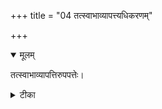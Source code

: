 +++
title = "04 तत्स्वाभाव्यापत्त्यधिकरणम्"

+++


<details open><summary>मूलम्</summary>

तत्स्वाभाव्यापत्तिरुपपत्तेः।
</details>



<details><summary>टीका</summary>

अवरोहेऽस्य जीवस्य तत्तत्सादृश्यमात्रतः । वियद्भावादि वचनं न भोगायेति निश्चयात् ॥ [309]
</details>

